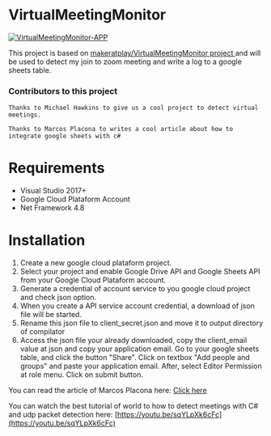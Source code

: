 # VirtualMeetingMonitor

[![VirtualMeetingMonitor-APP](https://github.com/brutalzinn/zoom-monitor-googlesheets/actions/workflows/CI.yml/badge.svg?branch=master)](https://github.com/brutalzinn/zoom-monitor-googlesheets/actions/workflows/CI.yml)

This project is based on [makeratplay/VirtualMeetingMonitor project
](https://github.com/makeratplay/VirtualMeetingMonitor)
and will be used to detect my join to zoom meeting and write a log to a google sheets table.

### Contributors to this project

    Thanks to Michael Hawkins to give us a cool project to detect virtual meetings.

    Thanks to Marcos Placona to writes a cool article about how to integrate google sheets with c#


# Requirements

* Visual Studio 2017+
* Google Cloud Plataform Account
* Net Framework 4.8

# Installation 

1. Create a new google cloud plataform project.
2. Select your project and enable Google Drive API and Google Sheets API from your Google Cloud Plataform account.
3. Generate a credential of account service to you google cloud project and check json option.
4. When you create a  API service account credential, a download of json file will be started.
5. Rename this json file to client_secret.json and move it to output directory of compilator
6. Access the json file your already downloaded, copy the client_email value at json and copy your application email.  Go to your google sheets table, and click the button "Share". Click on textbox "Add people and groups" and paste your application email. After, select Editor Permission at role menu. Click on submit button.


You can read the article of Marcos Placona here: 
[Click here](https://www.twilio.com/blog/2017/03/google-spreadsheets-and-net-core.html?utm_source=youtube&utm_medium=video&utm_campaign=google-sheets-dotnet)

You can watch the best tutorial of world to how to detect meetings with C# and udp packet detection here:
[https://youtu.be/sqYLpXk6cFc](https://youtu.be/sqYLpXk6cFc)

